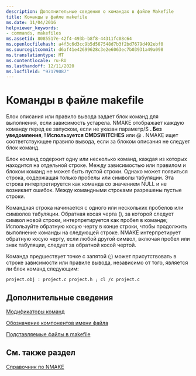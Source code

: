 ```yaml
---
description: Дополнительные сведения о командах в файле Makefile
title: Команды в файле makefile
ms.date: 11/04/2016
helpviewer_keywords:
- commands, makefiles
ms.assetid: 8085517e-42f4-493b-b8f8-44311fc08c64
ms.openlocfilehash: a4f3c6d3cc9b5d567548d7b3f2bd7679d492ebf0
ms.sourcegitcommit: d6af41e42699628c3e2e6063ec7b03931a49a098
ms.translationtype: MT
ms.contentlocale: ru-RU
ms.lasthandoff: 12/11/2020
ms.locfileid: "97179087"
---
```

# <a name="commands-in-a-makefile"></a>Команды в файле makefile

Блок описания или правило вывода задает блок команд для выполнения, если зависимость устарела. NMAKE отображает каждую команду перед ее запуском, если не указан параметр/S **. Без уведомления**, **! Используется CMDSWITCHES** или \@ . NMAKE ищет соответствующее правило вывода, если за блоком описания не следует блок команд.

Блок команд содержит одну или несколько команд, каждая из которых находится на отдельной строке. Между зависимостью или правилом и блоком команд не может быть пустой строки. Однако может появиться строка, содержащая только пробелы или символы табуляции. Эта строка интерпретируется как команда со значением NULL и не возникает ошибок. Между командными строками разрешены пустые строки.

Командная строка начинается с одного или нескольких пробелов или символов табуляции. Обратная косая черта (\), за которой следует символ новой строки, интерпретируется как пробел в команде; Используйте обратную косую черту в конце строки, чтобы продолжить выполнение команды на следующей строке. NMAKE интерпретирует обратную косую черту, если любой другой символ, включая пробел или знак табуляции, следует за обратной косой чертой.

Команда предшествует точке с запятой (;) может присутствовать в строке зависимости или правиле вывода, независимо от того, является ли блок команд следующим:

```
project.obj : project.c project.h ; cl /c project.c
```

## <a name="what-do-you-want-to-know-more-about"></a>Дополнительные сведения

[Модификаторы команд](command-modifiers.md)

[Обозначение компонентов имени файла](filename-parts-syntax.md)

[Подставляемые файлы в makefile](inline-files-in-a-makefile.md)

## <a name="see-also"></a>См. также раздел

[Справочник по NMAKE](nmake-reference.md)
